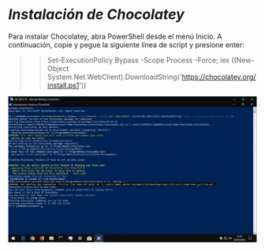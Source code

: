 # ***Instalación de Chocolatey***
Para instalar Chocolatey, abra PowerShell desde el menú Inicio. A continuación, copie y pegue la siguiente línea de script y presione enter:

>> Set-ExecutionPolicy Bypass -Scope Process -Force;
iex ((New-Object System.Net.WebClient).DownloadString('https://chocolatey.org/install.ps1'))

![Instalar](https://github.com/kikelopser/tarea-chocolatey/blob/main/Imagenes/instalar1.jpg)
